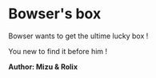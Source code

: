 # Bowser's box

Bowser wants to get the ultime lucky box !

You new to find it before him !

**Author: Mizu & Rolix**